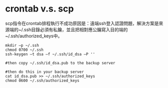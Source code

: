 # crontab v.s. scp

scp指令在crontab排程執行不成功原因是：遠端ssh登入認證問題，解決方案是來源端的~/.ssh目錄必須有私鑰，並且把相對應公鑰寫入目的端的~/.ssh/authorized\_keys中。

```text
mkdir –p ~/.ssh
chmod 0700 ~/.ssh
ssh-keygen –t dsa –f ~/.ssh/id_dsa –P ''

#then copy ~/.ssh/id_dsa.pub to the backup server

#then do this in your backup server
cat id_dsa.pub >> ~/.ssh/authorized_keys
chmod 0600 ~/.ssh/authorized_keys
```

